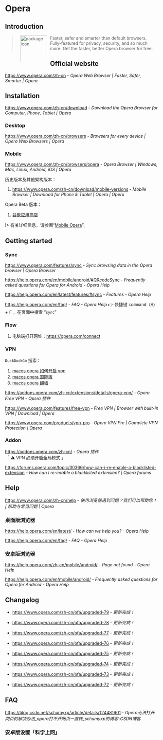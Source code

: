 # Opera

## Introduction

> <img src="https://cdn-production-opera-website.operacdn.com/staticfiles/assets/images/logo/logo-and-name.46b042c664d0.png" alt="package icon" loading="lazy" decoding="async" align="left" width="88" hspace="10" vspace="0" />Faster, safer and smarter than default browsers. Fully-featured for privacy, security, and so much more. Get the faster, better Opera browser for free.

## Official website

https://www.opera.com/zh-cn - *Opera Web Browser | Faster, Safer, Smarter | Opera*

## Installation

https://www.opera.com/zh-cn/download - *Download the Opera Browser for Computer, Phone, Tablet | Opera*

### Desktop

https://www.opera.com/zh-cn/browsers - *Browsers for every device | Opera Web Browsers | Opera*

### Mobile

https://www.opera.com/zh-cn/browsers/opera - *Opera Browser | Windows, Mac, Linux, Android, iOS | Opera*

历史版本及其他架构版本：

1. https://www.opera.com/zh-cn/download/mobile-versions - *Mobile Browser | Download for Phone & Tablet | Opera | Opera*

Opera Beta 版本：

1. [谷歌应用商店](https://play.google.com/store/apps/details?id=com.opera.browser.beta)

!> 有关详细信息，请参阅“[Mobile Opera](os/mobile/mobile-browser.md#opera-✅)”。

## Getting started

### Sync

https://www.opera.com/features/sync - *Sync browsing data in the Opera browser | Opera Browser*

https://help.opera.com/en/mobile/android/#QRcodeSync - *Frequently asked questions for Opera for Android - Opera Help*

https://help.opera.com/en/latest/features/#sync - *Features - Opera Help*

https://help.opera.com/en/faq/ - *FAQ - Opera Help* 👉 快捷键 <kbd>command（⌘）</kbd> + <kbd>F</kbd> ，在页面中搜索 “`sync`”

### Flow

1. 电脑端打开网址：https://opera.com/connect

### VPN

`DuckDuckGo` 搜索：

1. [macos opera 如何开启 vpn](https://duckduckgo.com/?q=macos%20opera%20%E5%A6%82%E4%BD%95%E5%BC%80%E5%90%AF%20vpn)
2. [macos opera 国际版](https://duckduckgo.com/?q=macos%20opera%20%E5%9B%BD%E9%99%85%E7%89%88)
3. [macos opera 翻墙](https://duckduckgo.com/?q=macos%20opera%20%E7%BF%BB%E5%A2%99)

https://addons.opera.com/zh-cn/extensions/details/opera-vpn/ - *Opera Free VPN - Opera 插件*

https://www.opera.com/features/free-vpn - *Free VPN | Browser with built-in VPN | Download | Opera*

https://www.opera.com/products/vpn-pro - *Opera VPN Pro | Complete VPN Protection | Opera*

### Addon

https://addons.opera.com/zh-cn/ - *Opera 插件* 「 ⚠️ VPN 必须开启全局模式 」

https://forums.opera.com/topic/30366/how-can-i-re-enable-a-blacklisted-extension - *How can I re-enable a blacklisted extension? | Opera forums*

## Help

https://www.opera.com/zh-cn/help - *使用浏览器遇到问题？我们可以帮助您！ | 帮助与常见问题 | Opera*

### 桌面版浏览器

https://help.opera.com/en/latest/ - *How can we help you? - Opera Help*

https://help.opera.com/en/faq/ - *FAQ - Opera Help*

### 安卓版浏览器

https://help.opera.com/zh-cn/mobile/android/ - *Page not found - Opera Help*

https://help.opera.com/en/mobile/android/ - *Frequently asked questions for Opera for Android - Opera Help*

## Changelog

- https://www.opera.com/zh-cn/ofa/upgraded-79 - *更新完成！*

- https://www.opera.com/zh-cn/ofa/upgraded-78 - *更新完成！*

- https://www.opera.com/zh-cn/ofa/upgraded-77 - *更新完成！*

- https://www.opera.com/zh-cn/ofa/upgraded-76 - *更新完成！*

- https://www.opera.com/zh-cn/ofa/upgraded-75 - *更新完成！*

- https://www.opera.com/zh-cn/ofa/upgraded-74 - *更新完成！*

- https://www.opera.com/zh-cn/ofa/upgraded-73 - *更新完成！*

- https://www.opera.com/zh-cn/ofa/upgraded-72 - *更新完成！*

## FAQ

https://blog.csdn.net/schumyxp/article/details/124481601 - *Opera无法打开网页的解决办法_opera打不开网页一直转_schumyxp的博客-CSDN博客*

### 安卓版设置「科学上网」

